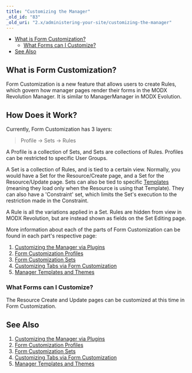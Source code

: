 ```yaml
---
title: "Customizing the Manager"
_old_id: "83"
_old_uri: "2.x/administering-your-site/customizing-the-manager"
---
```


- [What is Form Customization?](#what-is-form-customization)
  - [What Forms can I Customize?](#what-forms-can-i-customize)
- [See Also](#see-also)
 


## What is Form Customization?

 Form Customization is a new feature that allows users to create Rules, which govern how manager pages render their forms in the MODX Revolution Manager. It is similar to ManagerManager in MODX Evolution.

 ## How Does it Work?

 Currently, Form Customization has 3 layers:

> Profile -> Sets -> Rules

 A Profile is a collection of Sets, and Sets are collections of Rules. Profiles can be restricted to specific User Groups.

 A Set is a collection of Rules, and is tied to a certain view. Normally, you would have a Set for the Resource/Create page, and a Set for the Resource/Update page. Sets can also be tied to specific [Templates](building-sites/elements/templates "Templates") (meaning they load only when the Resource is using that Template). They can also have a 'Constraint' set, which limits the Set's execution to the restriction made in the Constraint.

 A Rule is all the variations applied in a Set. Rules are hidden from view in MODX Revolution, but are instead shown as fields on the Set Editing page.

 More information about each of the parts of Form Customization can be found in each part's respective page:

1. [Customizing the Manager via Plugins](_legacy/administering-your-site/customizing-the-manager-via-plugins)
2. [Form Customization Profiles](building-sites/client-proofing/form-customization/profiles)
3. [Form Customization Sets](building-sites/client-proofing/form-customization/sets)
  1. [Customizing Tabs via Form Customization](building-sites/client-proofing/form-customization/tabs)
4. [Manager Templates and Themes](building-sites/client-proofing/custom-manager-themes)

### What Forms can I Customize?

 The Resource Create and Update pages can be customized at this time in Form Customization.

## See Also

1. [Customizing the Manager via Plugins](_legacy/administering-your-site/customizing-the-manager-via-plugins)
2. [Form Customization Profiles](building-sites/client-proofing/form-customization/profiles)
3. [Form Customization Sets](building-sites/client-proofing/form-customization/sets)
  1. [Customizing Tabs via Form Customization](building-sites/client-proofing/form-customization/tabs)
4. [Manager Templates and Themes](building-sites/client-proofing/custom-manager-themes)
